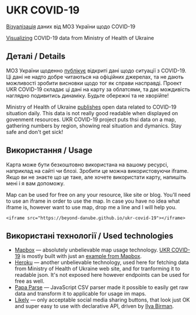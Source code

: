 # UKR COVID-19
[Візуалізація](https://beyond-danube.github.io/ukr-covid-19/) даних від  МОЗ України щодо COVID-19
  
[Visualizing](https://beyond-danube.github.io/ukr-covid-19/) COVID-19 data from Ministry of Health of Ukraine

## Деталі / Details
МОЗ України щоденно [публікує](https://covid19.gov.ua/analitichni-paneli-dashbordy) відкриті дані щодо ситуації з COVID-19. Ці дані не надто добре читаються на офіційних джерелах, та не дають можливості зробити висновки щодо тог як справи насправді. Проект UKR COVID-19 складає ці дані на карту за облатсями, та дає мождивість наглядно подивитись динаміку. Будьте обережні та не хворійте!
  
Ministry of Health of Ukraine [publishes](https://covid19.gov.ua/analitichni-paneli-dashbordy) open data related to COVID-19 situation daily. This data is not really good readable when displayed on govenment resources. UKR COVID-19 project puts thsi data on a map, gathering numbers by region, showing real situation and dymanics. Stay safe and don't get sick!

## Використання / Usage
Карта може бути безкоштовно використана на вашому ресурсі, наприклад на сайті чи блозі. Зробити це можна використовуючи iframe. Якщо ви не знаєте що це таке, але хочете використати карту, напишіть мені і я вам допоможу.
  
Map can be used for free on any your resource, like site or blog. You'll need to use an iframe in order to use the map. In case you have no idea what iframe is, however want to use map, drop me a line and I will help you.

`<iframe src="https://beyond-danube.github.io/ukr-covid-19"></iframe>`

## Використані технології / Used technologies
* [Mapbox](https://www.mapbox.com) — absolutely unbelievable map usage technology. [UKR COVID-19](https://beyond-danube.github.io/ukr-covid-19/) is mostly built with just an [example from Mapbox](https://docs.mapbox.com/mapbox-gl-js/example/data-join/).
* [Heroku](https://heroku.com) — another unbelievable technology, used here for fetching data from Ministry of Health of Ukraine web site, and for tranforming it to readable json. It's not exposed here however endpoints can be used for free as well.
* [Papa Parse](https://www.papaparse.com) — JavaScript CSV parser made it possible to easily get raw data and transform it to applicable for usage im maps.
* [Likely](https://github.com/NikolayRys/Likely) — only acceptable social media sharing buttons, that look just OK and super easy to use with declarative API, driven by [Ilya Birman](https://ilyabirman.net).
